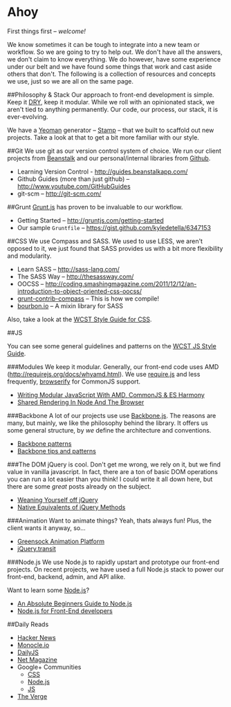 Ahoy
====

First things first – _welcome!_ 

We know sometimes it can be tough to integrate into a new team or workflow. So we are going to try to help out. We don't have all the answers, we don't claim to know everything. We do however, have some experience under our belt and we have found some things that work and cast aside others that don't. The following is a collection of resources and concepts we use, just so we are all on the same page.


##Philosophy & Stack
Our approach to front-end development is simple. Keep it [DRY](http://en.wikipedia.org/wiki/Don't_repeat_yourself), keep it modular. While we roll with an opinionated stack, we aren't tied to anything permanently. Our code, our process, our stack, it is ever-evolving.

We have a [Yeoman](http://yeoman.io) generator – [Stamp](https://github.com/kyledetella/generator-stamp) – that we built to scaffold out new projects. Take a look at that to get a bit more familiar with our style.

##Git
We use git as our version control system of choice. We run our client projects from [Beanstalk](http://beanstalkapp.com/) and our personal/internal libraries from [Github](http://github.com).

  + Learning Version Control - http://guides.beanstalkapp.com/
  + Github Guides (more than just github) – http://www.youtube.com/GitHubGuides
  + git-scm – http://git-scm.com/

##Grunt
[Grunt.js](http://gruntjs.com) has proven to be invaluable to our workflow.

  + Getting Started – http://gruntjs.com/getting-started
  + Our sample `Gruntfile` – https://gist.github.com/kyledetella/6347153

##CSS
We use Compass and SASS. We used to use LESS, we aren't opposed to it, we just found that SASS provides us with a bit more flexibility and modularity.
	
  + Learn SASS – http://sass-lang.com/
  + The SASS Way – http://thesassway.com/
  + OOCSS – http://coding.smashingmagazine.com/2011/12/12/an-introduction-to-object-oriented-css-oocss/
  + [grunt-contrib-compass](https://github.com/gruntjs/grunt-contrib-compass) – This is how we compile!
  + [bourbon.io](http://bourbon.io) – A mixin library for SASS

Also, take a look at the [WCST Style Guide for CSS](https://github.com/wcst/style#css).

##JS

You can see some general guidelines and patterns on the [WCST JS Style Guide](https://github.com/wcst/style#js).

###Modules
We keep it modular. Generally, our front-end code uses AMD (http://requirejs.org/docs/whyamd.html). We use [require.js](http://requirejs.org) and less frequently, [browserify](http://browserify.org/) for CommonJS support. 

  + [Writing Modular JavaScript With AMD, CommonJS & ES Harmony](http://addyosmani.com/writing-modular-js/)
  + [Shared Rendering In Node And The Browser](http://substack.net/shared_rendering_in_node_and_the_browser)

###Backbone
A lot of our projects use use [Backbone.js](http://backbonejs.org). The reasons are many, but mainly, we like the philosophy behind the library. It offers us some general structure, by _we_ define the architecture and conventions.

  + [Backbone patterns](http://ricostacruz.com/backbone-patterns/)
  + [Backbone tips and patterns](http://coding.smashingmagazine.com/2013/08/09/backbone-js-tips-patterns/)

###The DOM
jQuery is cool. Don't get me wrong, we rely on it, but we find value in vanilla javascript. In fact, there are a ton of basic DOM operations you can run a lot easier than you think! I could write it all down here, but there are some _great_ posts already on the subject.

  + [Weaning Yourself off jQuery](http://substack.net/weaning_yourself_off_jquery) 
  + [Native Equivalents of jQuery Methods](http://www.leebrimelow.com/native-methods-jquery/)

###Animation
Want to animate things? Yeah, thats always fun! Plus, the client wants it anyway, so...

  + [Greensock Animation Platform](http://www.greensock.com/gsap-js/)
  + [jQuery.transit](http://ricostacruz.com/jquery.transit/)

###Node.js
We use Node.js to rapidly upstart and prototype our front-end projects. On recent projects, we have used a full Node.js stack to power our front-end, backend, admin, and API alike.

Want to learn some [Node.js](http://nodejs.org)?

  + [An Absolute Beginners Guide to Node.js](http://blog.modulus.io/absolute-beginners-guide-to-nodejs)
  + [Node.js for Front-End developers](http://shop.oreilly.com/product/0636920023258.do)
 


##Daily Reads

  + [Hacker News](https://news.ycombinator.com/)
  + [Monocle.io](http://monocle.io)
  + [DailyJS](http://dailyjs.com/)
  + [Net Magazine](http://www.netmagazine.com/)
  + Google+ Communities
  	+ [CSS](https://plus.google.com/communities/106425668610348127113) 
  	+ [Node.js](https://plus.google.com/communities/115365528781941125390)
  	+ [JS](https://plus.google.com/communities/100875929141897651837)
  + [The Verge](http://theverge.com) 
